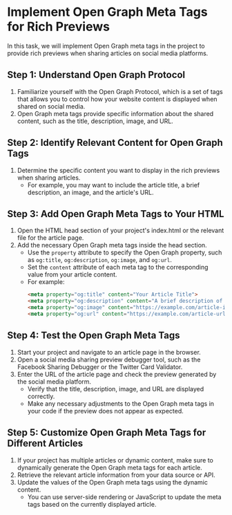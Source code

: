 

# Implement Open Graph Meta Tags for Rich Previews

In this task, we will implement Open Graph meta tags in the project to provide rich previews when sharing articles on social media platforms.

## Step 1: Understand Open Graph Protocol

1. Familiarize yourself with the Open Graph Protocol, which is a set of tags that allows you to control how your website content is displayed when shared on social media.
2. Open Graph meta tags provide specific information about the shared content, such as the title, description, image, and URL.

## Step 2: Identify Relevant Content for Open Graph Tags

1. Determine the specific content you want to display in the rich previews when sharing articles.
   - For example, you may want to include the article title, a brief description, an image, and the article's URL.

## Step 3: Add Open Graph Meta Tags to Your HTML

1. Open the HTML head section of your project's index.html or the relevant file for the article page.
2. Add the necessary Open Graph meta tags inside the head section.
   - Use the `property` attribute to specify the Open Graph property, such as `og:title`, `og:description`, `og:image`, and `og:url`.
   - Set the `content` attribute of each meta tag to the corresponding value from your article content.
   - For example:
     ```html
     <meta property="og:title" content="Your Article Title">
     <meta property="og:description" content="A brief description of your article.">
     <meta property="og:image" content="https://example.com/article-image.jpg">
     <meta property="og:url" content="https://example.com/article-url">
     ```

## Step 4: Test the Open Graph Meta Tags

1. Start your project and navigate to an article page in the browser.
2. Open a social media sharing preview debugger tool, such as the Facebook Sharing Debugger or the Twitter Card Validator.
3. Enter the URL of the article page and check the preview generated by the social media platform.
   - Verify that the title, description, image, and URL are displayed correctly.
   - Make any necessary adjustments to the Open Graph meta tags in your code if the preview does not appear as expected.

## Step 5: Customize Open Graph Meta Tags for Different Articles

1. If your project has multiple articles or dynamic content, make sure to dynamically generate the Open Graph meta tags for each article.
2. Retrieve the relevant article information from your data source or API.
3. Update the values of the Open Graph meta tags using the dynamic content.
   - You can use server-side rendering or JavaScript to update the meta tags based on the currently displayed article.

